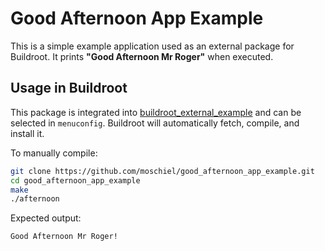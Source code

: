 # Good Afternoon App Example

This is a simple example application used as an external package for Buildroot. It prints **"Good Afternoon Mr Roger"** when executed.

## Usage in Buildroot

This package is integrated into [buildroot_external_example](https://github.com/moschiel/buildroot_external_example) and can be selected in `menuconfig`. Buildroot will automatically fetch, compile, and install it.

To manually compile:

```bash
git clone https://github.com/moschiel/good_afternoon_app_example.git
cd good_afternoon_app_example
make
./afternoon
```

Expected output:
```bash
Good Afternoon Mr Roger!
```
